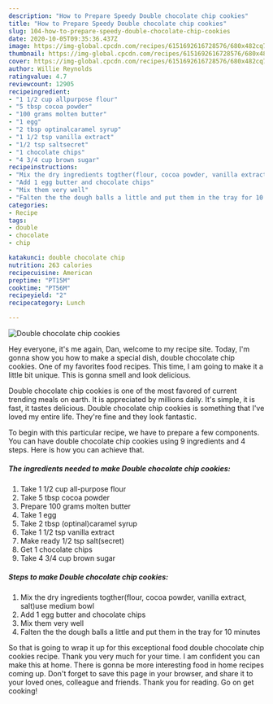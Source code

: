 ```yaml
---
description: "How to Prepare Speedy Double chocolate chip cookies"
title: "How to Prepare Speedy Double chocolate chip cookies"
slug: 104-how-to-prepare-speedy-double-chocolate-chip-cookies
date: 2020-10-05T09:35:36.437Z
image: https://img-global.cpcdn.com/recipes/6151692616728576/680x482cq70/double-chocolate-chip-cookies-recipe-main-photo.jpg
thumbnail: https://img-global.cpcdn.com/recipes/6151692616728576/680x482cq70/double-chocolate-chip-cookies-recipe-main-photo.jpg
cover: https://img-global.cpcdn.com/recipes/6151692616728576/680x482cq70/double-chocolate-chip-cookies-recipe-main-photo.jpg
author: Willie Reynolds
ratingvalue: 4.7
reviewcount: 12905
recipeingredient:
- "1 1/2 cup allpurpose flour"
- "5 tbsp cocoa powder"
- "100 grams molten butter"
- "1 egg"
- "2 tbsp optinalcaramel syrup"
- "1 1/2 tsp vanilla extract"
- "1/2 tsp saltsecret"
- "1 chocolate chips"
- "4 3/4 cup brown sugar"
recipeinstructions:
- "Mix the dry ingredients togther(flour, cocoa powder, vanilla extract, salt)use medium bowl"
- "Add 1 egg butter and chocolate chips"
- "Mix them very well"
- "Falten the the dough balls a little and put them in the tray for 10 minutes"
categories:
- Recipe
tags:
- double
- chocolate
- chip

katakunci: double chocolate chip 
nutrition: 263 calories
recipecuisine: American
preptime: "PT15M"
cooktime: "PT56M"
recipeyield: "2"
recipecategory: Lunch

---
```



![Double chocolate chip cookies](https://img-global.cpcdn.com/recipes/6151692616728576/680x482cq70/double-chocolate-chip-cookies-recipe-main-photo.jpg)

Hey everyone, it's me again, Dan, welcome to my recipe site. Today, I'm gonna show you how to make a special dish, double chocolate chip cookies. One of my favorites food recipes. This time, I am going to make it a little bit unique. This is gonna smell and look delicious.

Double chocolate chip cookies is one of the most favored of current trending meals on earth. It is appreciated by millions daily. It's simple, it is fast, it tastes delicious. Double chocolate chip cookies is something that I've loved my entire life. They're fine and they look fantastic.




To begin with this particular recipe, we have to prepare a few components. You can have double chocolate chip cookies using 9 ingredients and 4 steps. Here is how you can achieve that.

<!--inarticleads1-->

##### The ingredients needed to make Double chocolate chip cookies:

1. Take 1 1/2 cup all-purpose flour
1. Take 5 tbsp cocoa powder
1. Prepare 100 grams molten butter
1. Take 1 egg
1. Take 2 tbsp (optinal)caramel syrup
1. Take 1 1/2 tsp vanilla extract
1. Make ready 1/2 tsp salt(secret)
1. Get 1 chocolate chips
1. Take 4 3/4 cup brown sugar




<!--inarticleads2-->

##### Steps to make Double chocolate chip cookies:

1. Mix the dry ingredients togther(flour, cocoa powder, vanilla extract, salt)use medium bowl
1. Add 1 egg butter and chocolate chips
1. Mix them very well
1. Falten the the dough balls a little and put them in the tray for 10 minutes




So that is going to wrap it up for this exceptional food double chocolate chip cookies recipe. Thank you very much for your time. I am confident you can make this at home. There is gonna be more interesting food in home recipes coming up. Don't forget to save this page in your browser, and share it to your loved ones, colleague and friends. Thank you for reading. Go on get cooking!
